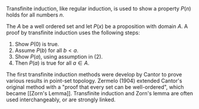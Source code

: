 Transfinite induction, like regular induction, is used to show a property $P(n)$ holds for all numbers $n$. 

The $A$ be a well ordered set and let $P(x)$ be a proposition with domain $A$. A proof by transfinite induction uses the following steps:
1. Show $P(0)$ is true.
2. Assume $P(b)$ for all $b < a$.
3. Show $P(a)$, using assumption in (2).
4. Then $P(a)$ is true for all $a \in A$.

The first transfinite induction methods were develop by Cantor to prove various results in point-set topology. Zermelo (1904) extended Cantor's original method with a "proof that every set can be well-ordered", which became [[Zorn's Lemma]]. Transfinite induction and Zorn's lemma are often used interchangeably, or are strongly linked.